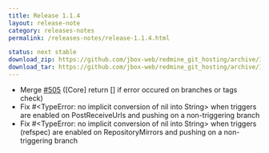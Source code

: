 ```yaml
---
title: Release 1.1.4
layout: release-note
category: releases-notes
permalink: /releases-notes/release-1.1.4.html

status: next stable
download_zip: https://github.com/jbox-web/redmine_git_hosting/archive/1.1.4.zip
download_tar: https://github.com/jbox-web/redmine_git_hosting/archive/1.1.4.tar.gz
---
```


* Merge [#505](https://github.com/jbox-web/redmine_git_hosting/pull/505) ([Core] return [] if error occured on branches or tags check)
* Fix #<TypeError: no implicit conversion of nil into String> when triggers are enabled on PostReceiveUrls and pushing on a non-triggering branch
* Fix #<TypeError: no implicit conversion of nil into String> when triggers (refspec) are enabled on RepositoryMirrors and pushing on a non-triggering branch
